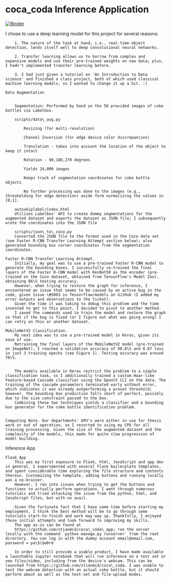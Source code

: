 # coca_coda Inference Application
[![Binder](https://mybinder.org/badge_logo.svg)](https://mybinder.org/v2/gh/xtianmcd/coca_coda.git/master?filepath=coca_coda_inference.ipynb)

I chose to use a deep learning model for this project for several reasons: 

        1. The nature of the task at hand, i.e., real-time object detection, lends itself well to deep convolutional neural networks.

        2. Transfer learning allows us to borrow from complex and expensive models and use their pre-trained weights on new data; plus, I hadn't implemented transfer learning before.

        3. I had just given a tutorial on 'An Introduction to Data science' and finished a class project, both of which used classical machine learning models, so I wanted to change it up a bit. :)

    Data Augmentation


        Segmentation: Performed by hand on the 50 provided images of coke bottles via Labelbox.

        scripts/data\_aug.py  

            Resizing (for multi-resolution)

            Channel Inversion (for edge device color discrepancies)

            Translation - takes into account the location of the object to keep it intact

            Rotation - 90,180,270 degrees

            Yields 24,000 images

            Keeps track of segmentation coordinates for coke bottle objects 

            No further processing was done to the images (e.g., thresholding for edge detection) aside form normalizing the values in [0,1].

        autoskiplabel/index.html
        Utilizes Labelbox' API to create dummy segmentations for the augmented dataset and exports the dataset as JSON file; I subsequently wrote the coordinates into the JSON file

        scripts/json\_to\_coco.py
        Converted the JSON file to the format used in the Coco data set (see Faster R-CNN Transfer Learning Attempt section below); also generated bounding box corner coordinates from the segmentation coordinates. 

    Faster R-CNN Transfer Learning Attempt.
        Initially, my goal was to use a pre-trained Faster R-CNN model to generate the bounding boxes. I successfully re-trained the final layers of the Faster R-CNN model with ResNet50 as the encoder (pre-trained on the Coco dataset, obtained from TensorFlow's Model Zoo), obtaining 86\% testing accuracy. 
        However, when trying to restore the graph for inference, I encountered an issue that seems to be caused by an active bug in the code, given Issue \#5003 in Tensorflow/models on GitHub (I added my error outputs and observations to the ticket). 
        Given the time it was taking to debug this problem and the time invested to get to this point, I decided to pivot to another method. 
        I saved the commands used to train the model and restore the graph so that if the bug is fixed (or I figure out what was going wrong) I can retry on this or another dataset.
    
    MobileNetV2 Classification.
        My next idea was to use a pre-trained model in Keras, given its ease of use. 
        Retraining the final layers of the MobileNetV2 model (pre-trained on ImageNet), I reached a validation accuracy of 98.8\% and 0.07 loss in just 3 training epochs (see Figure 1). Testing accuracy was around 70\%. 
        

        The models available in Keras restrict the problem to a simple classification task, so I additionally trained a custom Haar-like Feature-based Cascade classifier using the OpenCV CLI on the data. The training of the cascade parameters terminated early without error, which indicates it was already outperforming a preset threshold; however, the bounding box prediction falls short of perfect, possibly due to the size constraint passed to the box. 
        Combining these two techniques yields a classifier and a bounding box generator for the coke bottle identification problem. 
    

    Computing Note. Our departments' GPU's were either in use for thesis work or out of operation, so I resorted to using my CPU for all training processing. Given the size of the augmented dataset and the complexity of the models, this made for quite slow progression of model building. 
    
 Inference App

    Flask App
        This was my first exposure to Flask, html, JavaScript and app dev in general. I experimented with several Flask boilerplate templates, and spent considerable time exploring the file structure and contents therein. Customizing the template, adding buttons and running locally was a no-brainer. 
        However, I ran into issues when trying to get the buttons and functions to actually perform operations. I went through numerous tutorials and tried attacking the issue from the python, html, and JavaScript files, but with no avail. 
    
        Given the fortunate fact that I have some time before starting my employment, I think the best method will be to go through some tutorials start-to-finish and work may way up. Thankfully, I enjoyed these initial attempts and look forward to improving my skills. 
        The app as-is can be found at 
        https://github.com/xtianmcd/coca\_coda\_app; run the server locally with the command `python manage.py runserver` from the root directory. You can log in with the dummy account email@email.com, password = pa\$\$w0rd
       
        In order to still provide a usable product, I have made available a launchable Jupyter notebook that will run inference on a test set or new files/video, including from the device's webcam. This can be launched from https://github.com/xtianmcd/coca\_coda. I was unable to test the webcam detection with an actual coke bottle, but it should perform about as well as the test-set and file-upload modes. 
